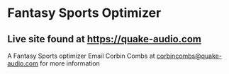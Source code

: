 # Fantasy Sports Optimizer
## Live site found at https://quake-audio.com
A Fantasy Sports optimizer
Email Corbin Combs at corbincombs@quake-audio.com for more information
